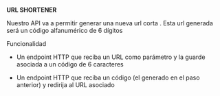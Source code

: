 **URL SHORTENER** 


Nuestro API va a permitir generar una nueva url corta . Esta url generada será un código alfanumérico de 6 dígitos 

Funcionalidad

* Un endpoint HTTP que reciba un URL como parámetro y la guarde asociada a un código de 6 caracteres 

* Un endpoint HTTP que reciba un código (el generado en el paso anterior) y redirija al
URL asociado
